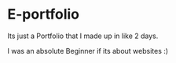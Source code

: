 # E-portfolio

Its just a Portfolio that I made up in like 2 days.

I was an absolute Beginner if its about websites :)
